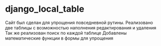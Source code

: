 # django_local_table
Сайт был сделан для упрощения повседневной рутины.
Реализовано две таблицы с возможностью наполнения редактирования и удаления
Так же реализован поиск по каждой таблице
Добавлены математические функции в формы для упрощения
